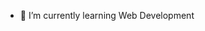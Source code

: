 - 🌱 I’m currently learning Web Development

<!---
MiroVidak/MiroVidak is a ✨ special ✨ repository because its `README.md` (this file) appears on your GitHub profile.
You can click the Preview link to take a look at your changes.
--->
